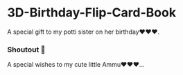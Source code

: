 # 3D-Birthday-Flip-Card-Book

A special gift to my potti sister on her birthday♥♥♥.

### Shoutout 🙌

A special wishes to my cute little Ammu♥♥♥...

